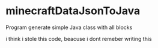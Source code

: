 # minecraftDataJsonToJava
Program generate simple Java class with all blocks

i think i stole this code, beacuse i dont remeber writing this
